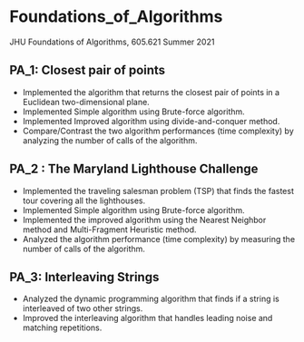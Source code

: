 # Foundations_of_Algorithms
JHU Foundations of Algorithms, 605.621 Summer 2021

## PA_1:  Closest pair of points
* Implemented the algorithm that returns the closest pair of points in a Euclidean two-dimensional plane.
* Implemented Simple algorithm using Brute-force algorithm.
* Implemented Improved algorithm using divide-and-conquer method. 
* Compare/Contrast the two algorithm performances (time complexity) by analyzing the number of calls of the algorithm. 

## PA_2 : The Maryland Lighthouse Challenge
* Implemented the traveling salesman problem (TSP) that finds the fastest tour covering all the lighthouses.
* Implemented Simple algorithm using Brute-force algorithm.
* Implemented the improved algorithm using the Nearest Neighbor method and Multi-Fragment Heuristic method. 
* Analyzed the algorithm performance (time complexity) by measuring the number of calls of the algorithm. 

## PA_3: Interleaving Strings
* Analyzed the dynamic programming algorithm that finds if a string is interleaved of two other strings.
* Improved the interleaving algorithm that handles leading noise and matching repetitions.


